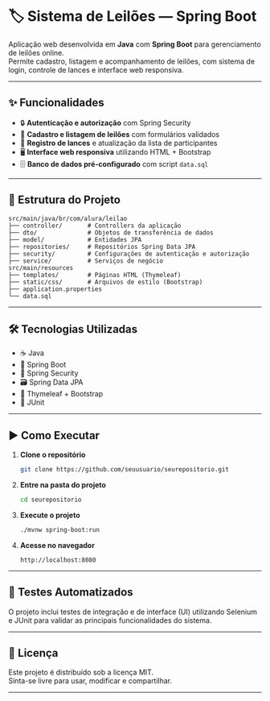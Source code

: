 # 🏷️ Sistema de Leilões — Spring Boot

Aplicação web desenvolvida em **Java** com **Spring Boot** para gerenciamento de leilões online.  
Permite cadastro, listagem e acompanhamento de leilões, com sistema de login, controle de lances e interface web responsiva.

---

## ✨ Funcionalidades

- 🔒 **Autenticação e autorização** com Spring Security  
- 📜 **Cadastro e listagem de leilões** com formulários validados  
- 💸 **Registro de lances** e atualização da lista de participantes  
- 🖥️ **Interface web responsiva** utilizando HTML + Bootstrap  
- 🗄️ **Banco de dados pré-configurado** com script `data.sql`  

---

## 📂 Estrutura do Projeto

```
src/main/java/br/com/alura/leilao
├── controller/       # Controllers da aplicação
├── dto/              # Objetos de transferência de dados
├── model/            # Entidades JPA
├── repositories/     # Repositórios Spring Data JPA
├── security/         # Configurações de autenticação e autorização
├── service/          # Serviços de negócio
src/main/resources
├── templates/        # Páginas HTML (Thymeleaf)
├── static/css/       # Arquivos de estilo (Bootstrap)
├── application.properties
└── data.sql
```

---

## 🛠 Tecnologias Utilizadas

- ☕ Java  
- 🚀 Spring Boot  
- 🔐 Spring Security  
- 🗃️ Spring Data JPA  
- 🎨 Thymeleaf + Bootstrap  
- 🧪 JUnit  

---

## ▶️ Como Executar

1. **Clone o repositório**
   ```bash
   git clone https://github.com/seuusuario/seurepositorio.git
   ```

2. **Entre na pasta do projeto**
   ```bash
   cd seurepositorio
   ```

3. **Execute o projeto**
   ```bash
   ./mvnw spring-boot:run
   ```

4. **Acesse no navegador**
   ```
   http://localhost:8080
   ```

---

## 🧪 Testes Automatizados

O projeto inclui testes de integração e de interface (UI) utilizando Selenium e JUnit para validar as principais funcionalidades do sistema.

---

## 📜 Licença

Este projeto é distribuído sob a licença MIT.  
Sinta-se livre para usar, modificar e compartilhar.

---
